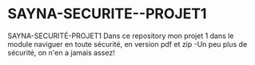 # SAYNA-SECURITE--PROJET1
SAYNA-SECURITÉ-PROJET1
Dans ce repository mon projet 1 dans le module naviguer en toute sécurité, en version pdf et zip
-Un peu plus de sécurité, on n'en a jamais assez!
